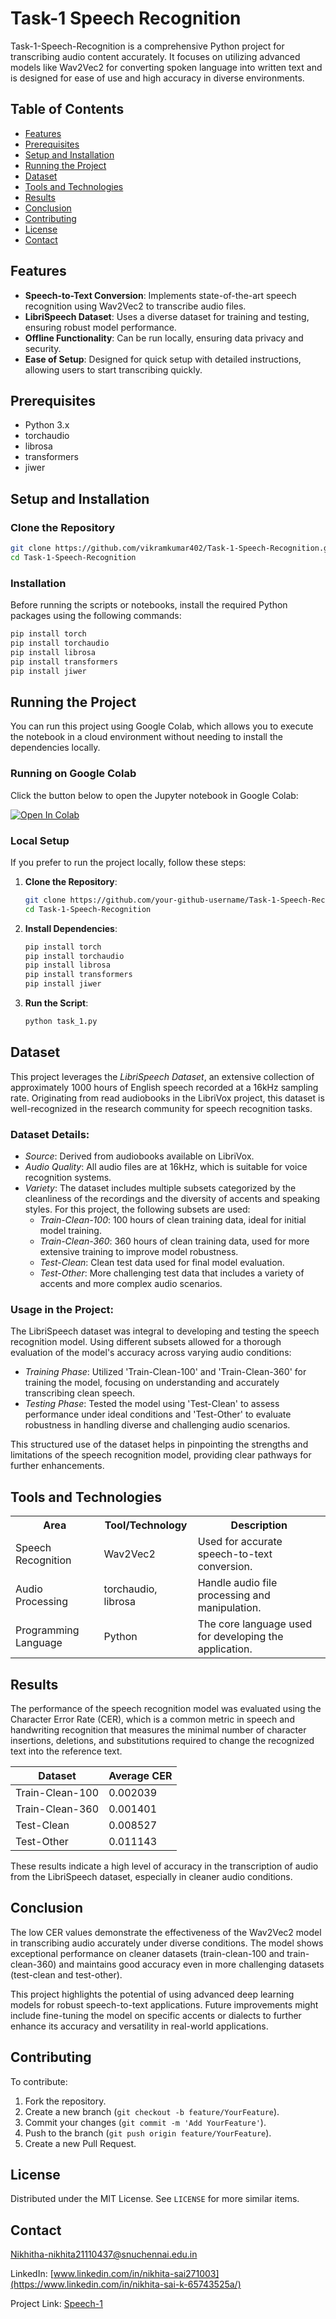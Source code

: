 
# Task-1 Speech Recognition

Task-1-Speech-Recognition is a comprehensive Python project for transcribing audio content accurately. It focuses on utilizing advanced models like Wav2Vec2 for converting spoken language into written text and is designed for ease of use and high accuracy in diverse environments.

## Table of Contents

- [Features](#features)
- [Prerequisites](#prerequisites)
- [Setup and Installation](#setup-and-installation)
- [Running the Project](#running-the-project)
- [Dataset](#dataset)
- [Tools and Technologies](#tools-and-technologies)
- [Results](#results)
- [Conclusion](#conclusion)
- [Contributing](#contributing)
- [License](#license)
- [Contact](#contact)

## Features

- **Speech-to-Text Conversion**: Implements state-of-the-art speech recognition using Wav2Vec2 to transcribe audio files.
- **LibriSpeech Dataset**: Uses a diverse dataset for training and testing, ensuring robust model performance.
- **Offline Functionality**: Can be run locally, ensuring data privacy and security.
- **Ease of Setup**: Designed for quick setup with detailed instructions, allowing users to start transcribing quickly.

## Prerequisites

- Python 3.x
- torchaudio
- librosa
- transformers
- jiwer

## Setup and Installation

### Clone the Repository

```bash
git clone https://github.com/vikramkumar402/Task-1-Speech-Recognition.git
cd Task-1-Speech-Recognition
```

### Installation

Before running the scripts or notebooks, install the required Python packages using the following commands:

```bash
pip install torch
pip install torchaudio
pip install librosa
pip install transformers
pip install jiwer
```

## Running the Project

You can run this project using Google Colab, which allows you to execute the notebook in a cloud environment without needing to install the dependencies locally.

### Running on Google Colab

Click the button below to open the Jupyter notebook in Google Colab:

[![Open In Colab](https://colab.research.google.com/assets/colab-badge.svg)](https://colab.research.google.com/github/vikramkumar402/Task-1-Speech-Recognition/blob/main/TASK_1.ipynb)

### Local Setup

If you prefer to run the project locally, follow these steps:

1. **Clone the Repository**:
   ```bash
   git clone https://github.com/your-github-username/Task-1-Speech-Recognition.git
   cd Task-1-Speech-Recognition
   ```

2. **Install Dependencies**:
   ```bash
   pip install torch
   pip install torchaudio
   pip install librosa
   pip install transformers
   pip install jiwer
   ```

3. **Run the Script**:
   ```bash
   python task_1.py
   ```
## Dataset

This project leverages the *LibriSpeech Dataset*, an extensive collection of approximately 1000 hours of English speech recorded at a 16kHz sampling rate. Originating from read audiobooks in the LibriVox project, this dataset is well-recognized in the research community for speech recognition tasks.

### Dataset Details:

- *Source*: Derived from audiobooks available on LibriVox.
- *Audio Quality*: All audio files are at 16kHz, which is suitable for voice recognition systems.
- *Variety*: The dataset includes multiple subsets categorized by the cleanliness of the recordings and the diversity of accents and speaking styles. For this project, the following subsets are used:
  - *Train-Clean-100*: 100 hours of clean training data, ideal for initial model training.
  - *Train-Clean-360*: 360 hours of clean training data, used for more extensive training to improve model robustness.
  - *Test-Clean*: Clean test data used for final model evaluation.
  - *Test-Other*: More challenging test data that includes a variety of accents and more complex audio scenarios.

### Usage in the Project:

The LibriSpeech dataset was integral to developing and testing the speech recognition model. Using different subsets allowed for a thorough evaluation of the model's accuracy across varying audio conditions:
- *Training Phase*: Utilized 'Train-Clean-100' and 'Train-Clean-360' for training the model, focusing on understanding and accurately transcribing clean speech.
- *Testing Phase*: Tested the model using 'Test-Clean' to assess performance under ideal conditions and 'Test-Other' to evaluate robustness in handling diverse and challenging audio scenarios.

This structured use of the dataset helps in pinpointing the strengths and limitations of the speech recognition model, providing clear pathways for further enhancements.
## Tools and Technologies

<table>
  <tr>
    <th>Area</th>
    <th>Tool/Technology</th>
    <th>Description</th>
  </tr>
  <tr>
    <td>Speech Recognition</td>
    <td>Wav2Vec2</td>
    <td>Used for accurate speech-to-text conversion.</td>
  </tr>
  <tr>
    <td>Audio Processing</td>
    <td>torchaudio, librosa</td>
    <td>Handle audio file processing and manipulation.</td>
  </tr>
  <tr>
    <td>Programming Language</td>
    <td>Python</td>
    <td>The core language used for developing the application.</td>
  </tr>
</table>


## Results

The performance of the speech recognition model was evaluated using the Character Error Rate (CER), which is a common metric in speech and handwriting recognition that measures the minimal number of character insertions, deletions, and substitutions required to change the recognized text into the reference text.


| Dataset          | Average CER  |
|------------------|--------------|
| Train-Clean-100  | 0.002039     |
| Train-Clean-360  | 0.001401     |
| Test-Clean       | 0.008527     |
| Test-Other       | 0.011143     |

These results indicate a high level of accuracy in the transcription of audio from the LibriSpeech dataset, especially in cleaner audio conditions.

## Conclusion

The low CER values demonstrate the effectiveness of the Wav2Vec2 model in transcribing audio accurately under diverse conditions. The model shows exceptional performance on cleaner datasets (train-clean-100 and train-clean-360) and maintains good accuracy even in more challenging datasets (test-clean and test-other).

This project highlights the potential of using advanced deep learning models for robust speech-to-text applications. Future improvements might include fine-tuning the model on specific accents or dialects to further enhance its accuracy and versatility in real-world applications.
## Contributing

To contribute:

1. Fork the repository.
2. Create a new branch (`git checkout -b feature/YourFeature`).
3. Commit your changes (`git commit -m 'Add YourFeature'`).
4. Push to the branch (`git push origin feature/YourFeature`).
5. Create a new Pull Request.

## License

Distributed under the MIT License. See `LICENSE` for more similar items.

## Contact

Nikhitha-nikhita21110437@snuchennai.edu.in

LinkedIn: [www.linkedin.com/in/nikhita-sai271003](https://www.linkedin.com/in/nikhita-sai-k-65743525a/)

Project Link: [Speech-1](https://github.com/NikhitaK27/speech-1.git)
